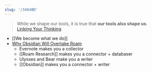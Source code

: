 ```yaml
---
slug: '/34A4BD'
---
```


> While we shape our tools, it is true that **our tools also shape us**. [Linking Your Thinking](https://www.youtube.com/channel/UC85D7ERwhke7wVqskV_DZUA).

- [[We become what we do]]
- [Why Obsidian Will Overtake Roam](https://www.youtube.com/watch?v=_x54XJrECvk)
  - Evernote makes you a collector
  - [[Roam Research]] makes you a connector + databaser
  - Ulysses and Bear make you a writer
  - [[Obsidian]] makes you a connector + writer
